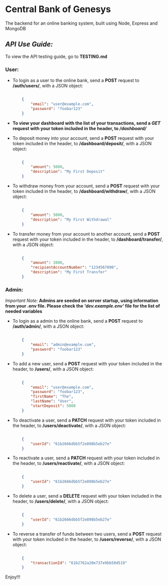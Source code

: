 # Central Bank of Genesys

The backend for an online banking system, built using Node, Express and MongoDB

## *API Use Guide:*

To view the API testing guide, go to **TESTING.md**

### **User:**

* To login as a user to the online bank, send a **POST** request to **/auth/users/**, with a JSON object:

    ``` JSON

        {
            "email": "user@example.com",
            "password": "foobar123"
        }

    ```

* **To view your dashboard with the list of your transactions, send a *GET* request with your token included in the header, to */dashboard/***

* To deposit money into your account, send a **POST** request with your token included in the header, to **/dashboard/deposit/**, with a JSON object:

    ``` JSON

        {
            "amount": 5000,
            "description": "My First Deposit"
        }

    ```

* To withdraw money from your account, send a **POST** request with your token included in the header, to **/dashboard/withdraw/**, with a JSON object:

    ``` JSON

        {
            "amount": 5000,
            "description": "My First Withdrawal"
        }

    ```

* To transfer money from your account to another account, send a **POST** request with your token included in the header, to **/dashboard/transfer/**, with a JSON object:

    ``` JSON

        {
            "amount": 2000,
            "recipientAccountNumber": "1234567890",
            "description": "My First Transfer"
        }

    ```

### **Admin:**

*Important Note:* **Admins are seeded on server startup, using information from your .env file. Please check the *'dev.example.env'* file for the list of needed variables**

* To login as a admin to the online bank, send a **POST** request to **/auth/admin/**, with a JSON object:

    ``` JSON

        {
            "email": "admin@example.com",
            "password": "foobar123"
        }

    ```

* To add a new user, send a **POST** request with your token included in the header, to **/users/**, with a JSON object:

    ``` JSON

        {
            "email": "user@example.com",
            "password": "foobar123",
            "firstName": "The",
            "lastName": "User",
            "startDeposit": 5000
        }

    ```

* To deactivate a user, send a **PATCH** request with your token included in the header, to **/users/deactivate/**, with a JSON object:

    ``` JSON

        {
            "userId": "61b2666dbb5f2e898b5eb27e"
        }

    ```

* To reactivate a user, send a **PATCH** request with your token included in the header, to **/users/reactivate/**, with a JSON object:

    ``` JSON

        {
            "userId": "61b2666dbb5f2e898b5eb27e"
        }

    ```

* To delete a user, send a **DELETE** request with your token included in the header, to **/users/delete/**, with a JSON object:

    ``` JSON

        {
            "userId": "61b2666dbb5f2e898b5eb27e"
        }

    ```

* To reverse a transfer of funds between two users, send a **POST** request with your token included in the header, to **/users/reverse/**, with a JSON object:

    ``` JSON

        {
            "transactionId": "61b2762a20e737e9bb50d519"
        }

    ```

Enjoy!!!
